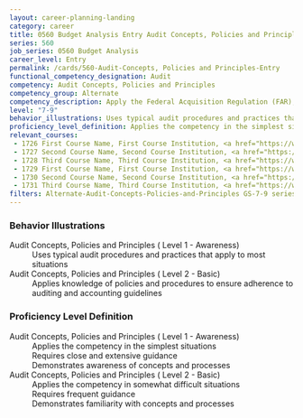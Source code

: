 ```yaml
---
layout: career-planning-landing
category: career
title: 0560 Budget Analysis Entry Audit Concepts, Policies and Principles
series: 560
job_series: 0560 Budget Analysis
career_level: Entry
permalink: /cards/560-Audit-Concepts, Policies and Principles-Entry
functional_competency_designation: Audit
competency: Audit Concepts, Policies and Principles
competency_group: Alternate
competency_description: Apply the Federal Acquisition Regulation (FAR), Generally Accepted Government Auditing Standards (GAGAS), Generally Accepted Auditing Standards (GAAS), fiscal law, internal controls, policies, regulations, principles, standards and procedures governing audit activities 
level: "7-9"
behavior_illustrations: Uses typical audit procedures and practices that apply to most situations ? Applies knowledge of policies and procedures to ensure adherence to auditing and accounting guidelines
proficiency_level_definition: Applies the competency in the simplest situations ? Requires close and extensive guidance ? Demonstrates awareness of concepts and processes ? Applies the competency in somewhat difficult situations ? Requires frequent guidance ? Demonstrates familiarity with concepts and processes
relevant_courses: 
 - 1726 First Course Name, First Course Institution, <a href="https://www.cfo.gov">www.cfo.gov</a>
 - 1727 Second Course Name, Second Course Institution, <a href="https://www.cfo.gov">www.cfo.gov</a>
 - 1728 Third Course Name, Third Course Institution, <a href="https://www.cfo.gov">www.cfo.gov</a>
 - 1729 First Course Name, First Course Institution, <a href="https://www.cfo.gov">www.cfo.gov</a>
 - 1730 Second Course Name, Second Course Institution, <a href="https://www.cfo.gov">www.cfo.gov</a>
 - 1731 Third Course Name, Third Course Institution, <a href="https://www.cfo.gov">www.cfo.gov</a>
filters: Alternate-Audit-Concepts-Policies-and-Principles GS-7-9 series-0560
---
```


<div class="desktop:grid-col-6 margin-y-205">
  <div class="border-top-05 bg-white padding-2 shadow-5 height-full members-hover border-1px border-gray-30 border-top-orange radius-lg">
    <h3>Behavior Illustrations</h3>
    <dl class="text-base"><dt>Audit Concepts, Policies and Principles ( Level 1 - Awareness)</dt><dd>Uses typical audit procedures and practices that apply to most situations</dd><dt>Audit Concepts, Policies and Principles ( Level 2 - Basic)</dt><dd>Applies knowledge of policies and procedures to ensure adherence to auditing and accounting guidelines</dd></dl>
  </div>
</div>
<div class="desktop:grid-col-6 margin-y-205">
  <div class="border-top-05 bg-white padding-2 shadow-5 height-full members-hover border-1px border-gray-30 border-top-orange radius-lg">
    <h3>Proficiency Level Definition</h3>
    <dl class="text-base"><dt>Audit Concepts, Policies and Principles ( Level 1 - Awareness)</dt><dd>Applies the competency in the simplest situations </dd><dd> Requires close and extensive guidance </dd><dd> Demonstrates awareness of concepts and processes</dd><dt>Audit Concepts, Policies and Principles ( Level 2 - Basic)</dt><dd>Applies the competency in somewhat difficult situations </dd><dd> Requires frequent guidance </dd><dd> Demonstrates familiarity with concepts and processes</dd></dl>
  </div>
</div>